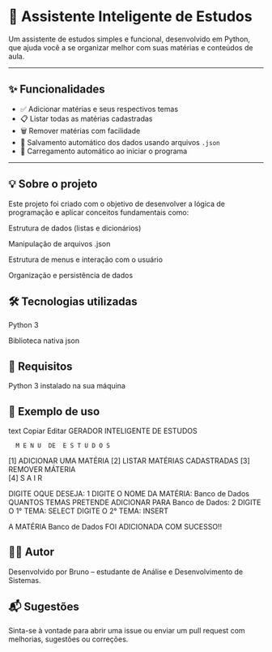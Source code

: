 # 🧠 Assistente Inteligente de Estudos

Um assistente de estudos simples e funcional, desenvolvido em Python, que ajuda você a se organizar melhor com suas matérias e conteúdos de aula.

---

## ✨ Funcionalidades

- ✅ Adicionar matérias e seus respectivos temas
- 📋 Listar todas as matérias cadastradas
- 🗑️ Remover matérias com facilidade
- 💾 Salvamento automático dos dados usando arquivos `.json`
- 🔄 Carregamento automático ao iniciar o programa

---
## 💡 Sobre o projeto
Este projeto foi criado com o objetivo de desenvolver a lógica de programação e aplicar conceitos fundamentais como:

Estrutura de dados (listas e dicionários)

Manipulação de arquivos .json

Estrutura de menus e interação com o usuário

Organização e persistência de dados

## 🛠️ Tecnologias utilizadas
Python 3

Biblioteca nativa json

## 📌 Requisitos
Python 3 instalado na sua máquina

## 📎 Exemplo de uso
text
Copiar
Editar
    GERADOR INTELIGENTE DE ESTUDOS     

      M E N U  DE  E S T U D O S       

 [1]  ADICIONAR UMA MATÉRIA 
 [2]  LISTAR MATÉRIAS CADASTRADAS 
 [3]  REMOVER MÁTERIA        
 [4]  S A I R  

DIGITE OQUE DESEJA: 1
DIGITE O NOME DA MATÉRIA: Banco de Dados
QUANTOS TEMAS PRETENDE ADICIONAR PARA Banco de Dados: 2
DIGITE O 1° TEMA: SELECT
DIGITE O 2° TEMA: INSERT

A MATÉRIA Banco de Dados FOI ADICIONADA COM SUCESSO!!
## 👨‍💻 Autor
Desenvolvido por Bruno – estudante de Análise e Desenvolvimento de Sistemas.

## 📬 Sugestões
Sinta-se à vontade para abrir uma issue ou enviar um pull request com melhorias, sugestões ou correções.
